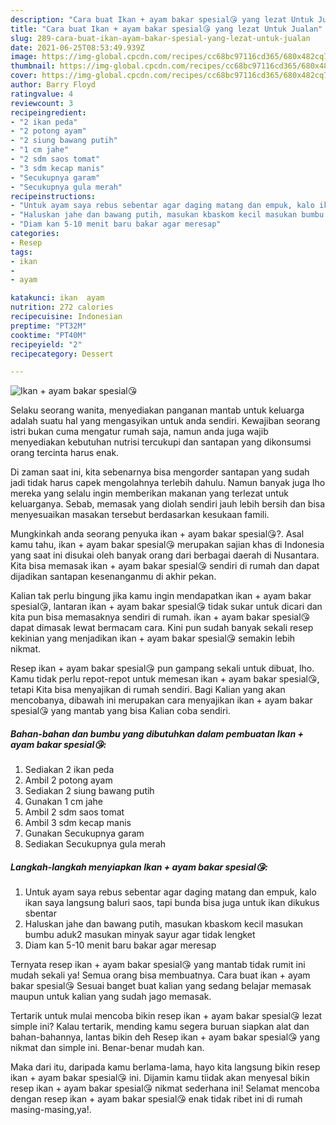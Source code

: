 ```yaml
---
description: "Cara buat Ikan + ayam bakar spesial😘 yang lezat Untuk Jualan"
title: "Cara buat Ikan + ayam bakar spesial😘 yang lezat Untuk Jualan"
slug: 289-cara-buat-ikan-ayam-bakar-spesial-yang-lezat-untuk-jualan
date: 2021-06-25T08:53:49.939Z
image: https://img-global.cpcdn.com/recipes/cc68bc97116cd365/680x482cq70/ikan-ayam-bakar-spesial😘-foto-resep-utama.jpg
thumbnail: https://img-global.cpcdn.com/recipes/cc68bc97116cd365/680x482cq70/ikan-ayam-bakar-spesial😘-foto-resep-utama.jpg
cover: https://img-global.cpcdn.com/recipes/cc68bc97116cd365/680x482cq70/ikan-ayam-bakar-spesial😘-foto-resep-utama.jpg
author: Barry Floyd
ratingvalue: 4
reviewcount: 3
recipeingredient:
- "2 ikan peda"
- "2 potong ayam"
- "2 siung bawang putih"
- "1 cm jahe"
- "2 sdm saos tomat"
- "3 sdm kecap manis"
- "Secukupnya garam"
- "Secukupnya gula merah"
recipeinstructions:
- "Untuk ayam saya rebus sebentar agar daging matang dan empuk, kalo ikan saya langsung baluri saos, tapi bunda bisa juga untuk ikan dikukus sbentar"
- "Haluskan jahe dan bawang putih, masukan kbaskom kecil masukan bumbu aduk2 masukan minyak sayur agar tidak lengket"
- "Diam kan 5-10 menit baru bakar agar meresap"
categories:
- Resep
tags:
- ikan
- 
- ayam

katakunci: ikan  ayam 
nutrition: 272 calories
recipecuisine: Indonesian
preptime: "PT32M"
cooktime: "PT40M"
recipeyield: "2"
recipecategory: Dessert

---
```



![Ikan + ayam bakar spesial😘](https://img-global.cpcdn.com/recipes/cc68bc97116cd365/680x482cq70/ikan-ayam-bakar-spesial😘-foto-resep-utama.jpg)

Selaku seorang wanita, menyediakan panganan mantab untuk keluarga adalah suatu hal yang mengasyikan untuk anda sendiri. Kewajiban seorang istri bukan cuma mengatur rumah saja, namun anda juga wajib menyediakan kebutuhan nutrisi tercukupi dan santapan yang dikonsumsi orang tercinta harus enak.

Di zaman  saat ini, kita sebenarnya bisa mengorder santapan yang sudah jadi tidak harus capek mengolahnya terlebih dahulu. Namun banyak juga lho mereka yang selalu ingin memberikan makanan yang terlezat untuk keluarganya. Sebab, memasak yang diolah sendiri jauh lebih bersih dan bisa menyesuaikan masakan tersebut berdasarkan kesukaan famili. 



Mungkinkah anda seorang penyuka ikan + ayam bakar spesial😘?. Asal kamu tahu, ikan + ayam bakar spesial😘 merupakan sajian khas di Indonesia yang saat ini disukai oleh banyak orang dari berbagai daerah di Nusantara. Kita bisa memasak ikan + ayam bakar spesial😘 sendiri di rumah dan dapat dijadikan santapan kesenanganmu di akhir pekan.

Kalian tak perlu bingung jika kamu ingin mendapatkan ikan + ayam bakar spesial😘, lantaran ikan + ayam bakar spesial😘 tidak sukar untuk dicari dan kita pun bisa memasaknya sendiri di rumah. ikan + ayam bakar spesial😘 dapat dimasak lewat bermacam cara. Kini pun sudah banyak sekali resep kekinian yang menjadikan ikan + ayam bakar spesial😘 semakin lebih nikmat.

Resep ikan + ayam bakar spesial😘 pun gampang sekali untuk dibuat, lho. Kamu tidak perlu repot-repot untuk memesan ikan + ayam bakar spesial😘, tetapi Kita bisa menyajikan di rumah sendiri. Bagi Kalian yang akan mencobanya, dibawah ini merupakan cara menyajikan ikan + ayam bakar spesial😘 yang mantab yang bisa Kalian coba sendiri.

<!--inarticleads1-->

##### Bahan-bahan dan bumbu yang dibutuhkan dalam pembuatan Ikan + ayam bakar spesial😘:

1. Sediakan 2 ikan peda
1. Ambil 2 potong ayam
1. Sediakan 2 siung bawang putih
1. Gunakan 1 cm jahe
1. Ambil 2 sdm saos tomat
1. Ambil 3 sdm kecap manis
1. Gunakan Secukupnya garam
1. Sediakan Secukupnya gula merah




<!--inarticleads2-->

##### Langkah-langkah menyiapkan Ikan + ayam bakar spesial😘:

1. Untuk ayam saya rebus sebentar agar daging matang dan empuk, kalo ikan saya langsung baluri saos, tapi bunda bisa juga untuk ikan dikukus sbentar
1. Haluskan jahe dan bawang putih, masukan kbaskom kecil masukan bumbu aduk2 masukan minyak sayur agar tidak lengket
1. Diam kan 5-10 menit baru bakar agar meresap




Ternyata resep ikan + ayam bakar spesial😘 yang mantab tidak rumit ini mudah sekali ya! Semua orang bisa membuatnya. Cara buat ikan + ayam bakar spesial😘 Sesuai banget buat kalian yang sedang belajar memasak maupun untuk kalian yang sudah jago memasak.

Tertarik untuk mulai mencoba bikin resep ikan + ayam bakar spesial😘 lezat simple ini? Kalau tertarik, mending kamu segera buruan siapkan alat dan bahan-bahannya, lantas bikin deh Resep ikan + ayam bakar spesial😘 yang nikmat dan simple ini. Benar-benar mudah kan. 

Maka dari itu, daripada kamu berlama-lama, hayo kita langsung bikin resep ikan + ayam bakar spesial😘 ini. Dijamin kamu tiidak akan menyesal bikin resep ikan + ayam bakar spesial😘 nikmat sederhana ini! Selamat mencoba dengan resep ikan + ayam bakar spesial😘 enak tidak ribet ini di rumah masing-masing,ya!.

